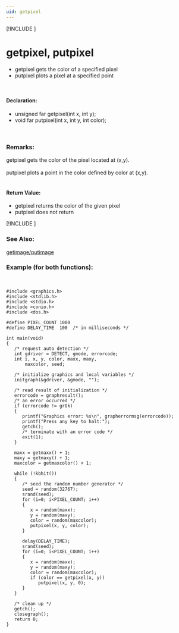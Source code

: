 ```yaml
---
uid: getpixel
---
```

[!INCLUDE [](graphics_header.md)]
# getpixel, putpixel
* getpixel gets the color of a specified pixel
* putpixel plots a pixel at a specified point

<br>

#### Declaration:
* unsigned far getpixel(int x, int y);
* void far putpixel(int x, int y, int color);

<br>

### Remarks:
getpixel gets the color of the pixel located at (x,y).<br><br>
putpixel plots a point in the color defined by color at (x,y).<br><br>

#### Return Value:
* getpixel returns the color of the given pixel
* putpixel does not return

[!INCLUDE [](portability.md)]

### See Also:
<div class="data"><a href="getimage.md">  getimage/putimage</a>
<br></div>

### Example (for both functions):

<br>

```
#include <graphics.h>
#include <stdlib.h>
#include <stdio.h>
#include <conio.h>
#include <dos.h>

#define PIXEL_COUNT 1000
#define DELAY_TIME  100  /* in milliseconds */

int main(void)
{
   /* request auto detection */
   int gdriver = DETECT, gmode, errorcode;
   int i, x, y, color, maxx, maxy,
       maxcolor, seed;

   /* initialize graphics and local variables */
   initgraph(&gdriver, &gmode, "");

   /* read result of initialization */
   errorcode = graphresult();
   /* an error occurred */
   if (errorcode != grOk)
   {
      printf("Graphics error: %s\n", grapherrormsg(errorcode));
      printf("Press any key to halt:");
      getch();
      /* terminate with an error code */
      exit(1);
   }

   maxx = getmaxx() + 1;
   maxy = getmaxy() + 1;
   maxcolor = getmaxcolor() + 1;

   while (!kbhit())
   {
      /* seed the random number generator */
      seed = random(32767);
      srand(seed);
      for (i=0; i<PIXEL_COUNT; i++)
      {
         x = random(maxx);
         y = random(maxy);
         color = random(maxcolor);
         putpixel(x, y, color);
      }

      delay(DELAY_TIME);
      srand(seed);
      for (i=0; i<PIXEL_COUNT; i++)
      {
         x = random(maxx);
         y = random(maxy);
         color = random(maxcolor);
         if (color == getpixel(x, y))
            putpixel(x, y, 0);
      }
   }

   /* clean up */
   getch();
   closegraph();
   return 0;
}
```

<br>
